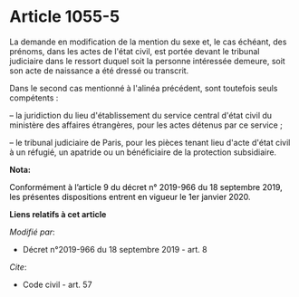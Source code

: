 # Article 1055-5

La demande en modification de la mention du sexe et, le cas échéant, des prénoms, dans les actes de l'état civil, est portée
devant le tribunal judiciaire dans le ressort duquel soit la personne intéressée demeure, soit son acte de naissance a été
dressé ou transcrit.

Dans le second cas mentionné à l'alinéa précédent, sont toutefois seuls compétents :

– la juridiction du lieu d'établissement du service central d'état civil du ministère des affaires étrangères, pour les actes
détenus par ce service ;

– le tribunal judiciaire de Paris, pour les pièces tenant lieu d'acte d'état civil à un réfugié, un apatride ou un
bénéficiaire de la protection subsidiaire.

**Nota:**

<font color="black">Conformément à l’article 9 du décret n° 2019-966 du 18 septembre 2019, les présentes dispositions entrent
en vigueur le 1er janvier 2020.</font>

**Liens relatifs à cet article**

_Modifié par_:

  - Décret n°2019-966 du 18 septembre 2019 - art. 8

_Cite_:

  - Code civil - art. 57
